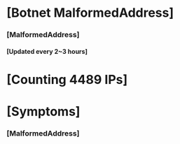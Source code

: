 # [Botnet MalformedAddress]
### [MalformedAddress]
#### [Updated every 2~3 hours]

# [Counting 4489 IPs]

# [Symptoms] 
###   [MalformedAddress]
